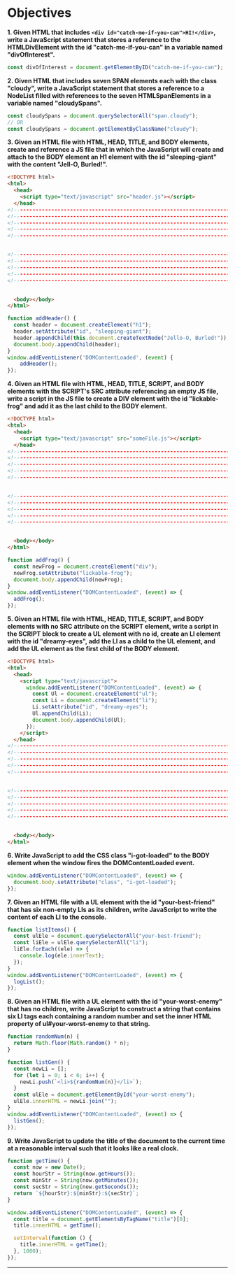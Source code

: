# **Objectives**

**1. Given HTML that includes `<div id="catch-me-if-you-can">HI!</div>`, write a JavaScript statement that stores a reference to the HTMLDivElement with the id "catch-me-if-you-can" in a variable named "divOfInterest".**

```js
const divOfInterest = document.getElementByID("catch-me-if-you-can");
```

**2. Given HTML that includes seven SPAN elements each with the class "cloudy", write a JavaScript statement that stores a reference to a NodeList filled with references to the seven HTMLSpanElements in a variable named "cloudySpans".**

```js
const cloudySpans = document.querySelectorAll("span.cloudy");
// OR
const cloudySpans = document.getElementByClassName("cloudy");
```

**3. Given an HTML file with HTML, HEAD, TITLE, and BODY elements, create and reference a JS file that in which the JavaScript will create and attach to the BODY element an H1 element with the id "sleeping-giant" with the content "Jell-O, Burled!".**

```html
<!DOCTYPE html>
<html>
  <head>
    <script type="text/javascript" src="header.js"></script>
  </head>
<!--------------------------------------------------------------------------------------------------->
<!--------------------------------------------------------------------------------------------------->
<!--------------------------------------------------------------------------------------------------->
<!--------------------------------------------------------------------------------------------------->
<!--------------------------------------------------------------------------------------------------->


<!--------------------------------------------------------------------------------------------------->
<!--------------------------------------------------------------------------------------------------->
<!--------------------------------------------------------------------------------------------------->
<!--------------------------------------------------------------------------------------------------->
<!--------------------------------------------------------------------------------------------------->


  <body></body>
</html>
```

```js
function addHeader() {
  const header = document.createElement("h1");
  header.setAttribute("id", "sleeping-giant");
  header.appendChild(this.document.createTextNode("Jello-O, Burled!"));
  document.body.appendChild(header);
}
window.addEventListener('DOMContentLoaded', (event) {
    addHeader();
});
```

**4. Given an HTML file with HTML, HEAD, TITLE, SCRIPT, and BODY elements with the SCRIPT's SRC attribute referencing an empty JS file, write a script in the JS file to create a DIV element with the id "lickable-frog" and add it as the last child to the BODY element.**

```html
<!DOCTYPE html>
<html>
  <head>
    <script type="text/javascript" src="someFile.js"></script>
  </head>
<!--------------------------------------------------------------------------------------------------->
<!--------------------------------------------------------------------------------------------------->
<!--------------------------------------------------------------------------------------------------->
<!--------------------------------------------------------------------------------------------------->
<!--------------------------------------------------------------------------------------------------->


<!--------------------------------------------------------------------------------------------------->
<!--------------------------------------------------------------------------------------------------->
<!--------------------------------------------------------------------------------------------------->
<!--------------------------------------------------------------------------------------------------->
<!--------------------------------------------------------------------------------------------------->


  <body></body>
</html>
```

```js
function addFrog() {
  const newFrog = document.createElement("div");
  newFrog.setAttribute("lickable-frog");
  document.body.appendChild(newFrog);
}
window.addEventListener("DOMContentLoaded", (event) => {
  addFrog();
});
```

**5. Given an HTML file with HTML, HEAD, TITLE, SCRIPT, and BODY elements with no SRC attribute on the SCRIPT element, write a script in the SCRIPT block to create a UL element with no id, create an LI element with the id "dreamy-eyes", add the LI as a child to the UL element, and add the UL element as the first child of the BODY element.**

```html
<!DOCTYPE html>
<html>
  <head>
    <script type="text/javascript">
      window.addEventListener("DOMContentLoaded", (event) => {
        const Ul = document.createElement("ul");
        const Li = document.createElement("li");
        Li.setAttribute("id", "dreamy-eyes");
        Ul.appendChild(Li);
        document.body.appendChild(Ul);
      });
    </script>
  </head>
<!--------------------------------------------------------------------------------------------------->
<!--------------------------------------------------------------------------------------------------->
<!--------------------------------------------------------------------------------------------------->
<!--------------------------------------------------------------------------------------------------->
<!--------------------------------------------------------------------------------------------------->


<!--------------------------------------------------------------------------------------------------->
<!--------------------------------------------------------------------------------------------------->
<!--------------------------------------------------------------------------------------------------->
<!--------------------------------------------------------------------------------------------------->
<!--------------------------------------------------------------------------------------------------->


  <body></body>
</html>
```

**6. Write JavaScript to add the CSS class "i-got-loaded" to the BODY element when the window fires the DOMContentLoaded event.**

```js
window.addEventListener("DOMContentLoaded", (event) => {
  document.body.setAttribute("class", "i-got-loaded");
});
```

**7. Given an HTML file with a UL element with the id "your-best-friend" that has six non-empty LIs as its children, write JavaScript to write the content of each LI to the console.**

```js
function listItems() {
  const ulEle = document.querySelectorAll("your-best-friend");
  const liEle = ulEle.querySelectorAll("li");
  liEle.forEach((ele) => {
    console.log(ele.innerText);
  });
}
window.addEventListener("DOMContentLoaded", (event) => {
  logList();
});
```

**8. Given an HTML file with a UL element with the id "your-worst-enemy" that has no children, write JavaScript to construct a string that contains six LI tags each containing a random number and set the inner HTML property of ul#your-worst-enemy to that string.**

```js
function randomNum(n) {
  return Math.floor(Math.random() * n);
}

function listGen() {
  const newLi = [];
  for (let i = 0; i < 6; i++) {
    newLi.push(`<li>${randomNum(n)}</li>`);
  }
  const ulEle = document.getElementById("your-worst-enemy");
  ulEle.innerHTML = newLi.join("");
}
window.addEventListener("DOMContentLoaded", (event) => {
  listGen();
});
```

**9. Write JavaScript to update the title of the document to the current time at a reasonable interval such that it looks like a real clock.**

```js
function getTime() {
  const now = new Date();
  const hourStr = String(now.getHours());
  const minStr = String(now.getMinutes());
  const secStr = String(now.getSeconds());
  return `${hourStr}:${minStr}:${secStr}`;
}

window.addEventListener("DOMContentLoaded", (event) => {
  const title = document.getElementsByTagName("title")[0];
  title.innerHTML = getTime();

  setInterval(function () {
    title.innerHTML = getTime();
  }, 1000);
});
```

---
